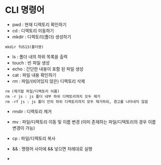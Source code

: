 # CLI 명령어

* pwd : 현재 디렉토리 확인하기
* cd : 디렉토리 이동하기
* mkdir : 디렉토리(폴더) 생성하기
```
mkdir fUS13(폴더명)
```
* ls : 폴더 내의 하위 목록을 출력
* touch : 빈 파일 생성
* echo : 간단한 내용이 포함 된 파일 생성
* cat : 파일 내용 확인하기
* rm : 파일/(비어있지 않은) 디렉토리 삭제
```
rm (제거할 파일/디렉토리 이름)
rm -r js : js 폴더 내부 하위 디렉토리까지 모두 제거
rm -rf js : js 폴더 안의 하위 디렉토리까지 모두 제거하되, 경고를 나타내지 않음
```
* rmdir : 디렉토리 제거
* mv : 파일/디렉토리 이동 및 이름 변경 (이미 존재하는 파일/디텍토리의 경우 이름 변경이 가능)
* cp : 파일/디렉토리 복사
* && : 명령어 사이에 && 넣으면 차례대로 실행

*
